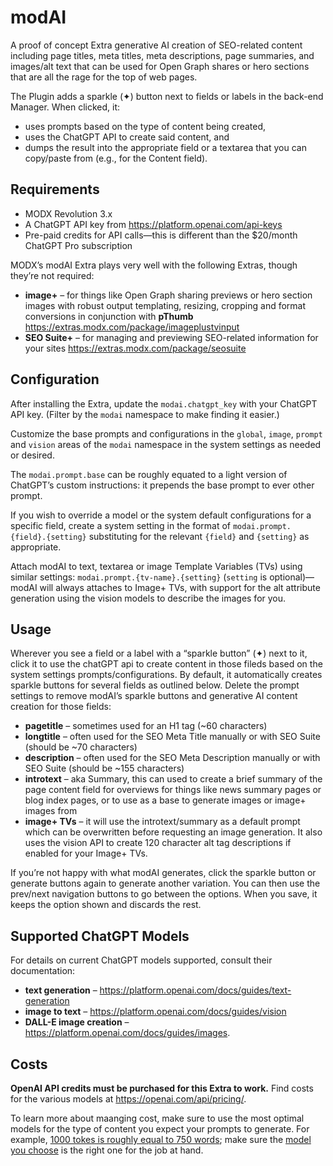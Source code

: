 # modAI
A proof of concept Extra generative AI creation of SEO-related content including page titles, meta titles, meta descriptions, page summaries, and images/alt text that can be used for Open Graph shares or hero sections that are all the rage for the top of web pages.

The Plugin adds a sparkle (✦) button next to fields or labels in the back-end Manager. When clicked, it:

- uses prompts based on the type of content being created, 
- uses the ChatGPT API to create said content, and 
- dumps the result into the appropriate field or a textarea that you can copy/paste from (e.g., for the Content field). 

## Requirements

- MODX Revolution 3.x
- A ChatGPT API key from https://platform.openai.com/api-keys
- Pre-paid credits for API calls—this is different than the $20/month ChatGPT Pro subscription

MODX’s modAI Extra plays very well with the following Extras, though they’re not required:

- **image+** – for things like Open Graph sharing previews or hero section images with robust output templating, resizing, cropping and format conversions in conjunction with **pThumb** https://extras.modx.com/package/imageplustvinput
- **SEO Suite+** – for managing and previewing SEO-related information for your sites https://extras.modx.com/package/seosuite

## Configuration

After installing the Extra, update the `modai.chatgpt_key` with your ChatGPT API key. (Filter by the `modai` namespace to make finding it easier.)

Customize the base prompts and configurations in the `global`, `image`, `prompt` and `vision` areas of the `modai` namespace in the system settings as needed or desired.

The `modai.prompt.base` can be roughly equated to a light version of ChatGPT’s custom instructions: it prepends the base prompt to ever other prompt.

If you wish to override a model or the system default configurations for a specific field, create a system setting in the format of `modai.prompt.{field}.{setting}` substituting for the relevant `{field}` and `{setting}` as appropriate. 

Attach modAI to text, textarea or image Template Variables (TVs) using similar settings: `modai.prompt.{tv-name}.{setting}` (`setting` is optional)—modAI will always attaches to Image+ TVs, with support for the alt attribute generation using the vision models to describe the images for you.

## Usage

Wherever you see a field or a label with a “sparkle button” (✦) next to it, click it to use the chatGPT api to create content in those fileds based on the system settings prompts/configurations. By default, it automatically creates sparkle buttons for several fields as outlined below. Delete the prompt settings to remove modAI’s sparkle buttons and generative AI content creation for those fields:

- **pagetitle** – sometimes used for an H1 tag (~60 characters)
- **longtitle** – often used for the SEO Meta Title manually or with SEO Suite (should be ~70 characters)
- **description** – often used for the SEO Meta Description manually or with SEO Suite (should be ~155 characters)
- **introtext** – aka Summary, this can used to create a brief summary of the page content field for overviews for things like news summary pages or blog index pages, or to use as a base to generate images or image+ images from
- **image+ TVs** – it will use the introtext/summary as a default prompt which can be overwritten before requesting an image generation. It also uses the vision API to create 120 character alt tag descriptions if enabled for your Image+ TVs.

If you’re not happy with what modAI generates, click the sparkle button or generate buttons again to generate another variation. You can then use the prev/next navigation buttons to go between the options. When you save, it keeps the option shown and discards the rest.

## Supported ChatGPT Models

For details on current ChatGPT models supported, consult their documentation: 

- **text generation** – https://platform.openai.com/docs/guides/text-generation
- **image to text** – https://platform.openai.com/docs/guides/vision
- **DALL-E image creation** – https://platform.openai.com/docs/guides/images.

## Costs

**OpenAI API credits must be purchased for this Extra to work.** Find costs for the various models at https://openai.com/api/pricing/.

To learn more about maanging cost, make sure to use the most optimal models for the type of content you expect your prompts to generate. For example, [1000 tokes is roughly equal to 750 words](https://platform.openai.com/docs/guides/production-best-practices#text-generation); make sure the [model you choose](https://platform.openai.com/docs/guides/model-selection) is the right one for the job at hand.

